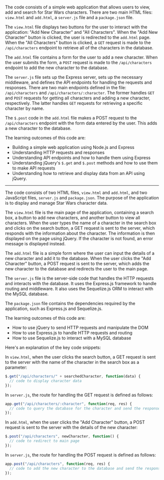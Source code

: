 The code consists of a simple web application that allows users to view, add and search for Star Wars characters. There are two main HTML files: `view.html` and `add.html`, a `server.js` file and a `package.json` file.

The `view.html` file displays two buttons for the user to interact with the application: "Add New Character" and "All Characters". When the "Add New Character" button is clicked, the user is redirected to the `add.html` page. When the "All Characters" button is clicked, a `GET` request is made to the `/api/characters` endpoint to retrieve all of the characters in the database.

The `add.html` file contains a form for the user to add a new character. When the user submits the form, a `POST` request is made to the `/api/characters` endpoint to add the new character to the database.

The `server.js` file sets up the Express server, sets up the necessary middleware, and defines the API endpoints for handling the requests and responses. There are two main endpoints defined in the file: `/api/characters` and `/api/characters/:character`. The former handles `GET` and `POST` requests for getting all characters and adding a new character, respectively. The latter handles `GET` requests for retrieving a specific character by name.

The `$.post` code in the `add.html` file makes a POST request to the `/api/characters` endpoint with the form data entered by the user. This adds a new character to the database.

The learning outcomes of this code are:

-   Building a simple web application using Node.js and Express
-   Understanding HTTP requests and responses
-   Understanding API endpoints and how to handle them using Express
-   Understanding jQuery's `$.get` and `$.post` methods and how to use them to make API requests
-   Understanding how to retrieve and display data from an API using jQuery.

***

The code consists of two HTML files, `view.html` and `add.html`, and two JavaScript files, `server.js` and `package.json`. The purpose of the application is to display and manage Star Wars character data.

The `view.html` file is the main page of the application, containing a search box, a button to add new characters, and another button to view all characters. When the user types the name of a character in the search box and clicks on the search button, a GET request is sent to the server, which responds with the information about the character. The information is then displayed on the page using jQuery. If the character is not found, an error message is displayed instead.

The `add.html` file is a simple form where the user can input the details of a new character and add it to the database. When the user clicks the "Add Character" button, a POST request is sent to the server, which adds the new character to the database and redirects the user to the main page.

The `server.js` file is the server-side code that handles the HTTP requests and interacts with the database. It uses the Express.js framework to handle routing and middleware. It also uses the Sequelize.js ORM to interact with the MySQL database.

The `package.json` file contains the dependencies required by the application, such as Express.js and Sequelize.js.

The learning outcomes of this code are:

-   How to use jQuery to send HTTP requests and manipulate the DOM
-   How to use Express.js to handle HTTP requests and routing
-   How to use Sequelize.js to interact with a MySQL database

Here's an explanation of the key code snippets:

In `view.html`, when the user clicks the search button, a GET request is sent to the server with the name of the character in the search box as a parameter:

```javascript
$.get("/api/characters/" + searchedCharacter, function(data) {
  // code to display character data
});

```

In `server.js`, the route for handling the GET request is defined as follows:

```javascript
app.get("/api/characters/:character", function(req, res) {
  // code to query the database for the character and send the response
});

```

In `add.html`, when the user clicks the "Add Character" button, a POST request is sent to the server with the details of the new character:

```javascript
$.post("/api/characters", newCharacter, function() {
  // code to redirect to main page
});

```
In `server.js`, the route for handling the POST request is defined as follows:

```javascript
app.post("/api/characters", function(req, res) {
  // code to add the new character to the database and send the response
});

```
